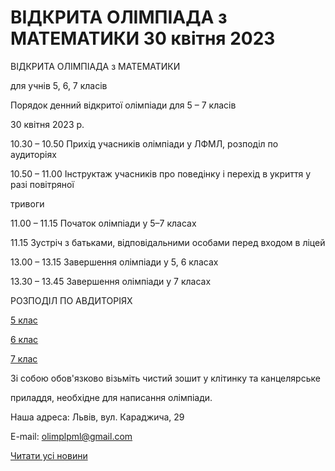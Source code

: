 # ВІДКРИТА ОЛІМПІАДА з МАТЕМАТИКИ 30 квітня 2023

ВІДКРИТА ОЛІМПІАДА з МАТЕМАТИКИ

для учнів 5, 6, 7 класів

Порядок денний відкритої олімпіади для 5 – 7 класів

30 квітня 2023 р.

10.30 – 10.50 Прихід учасників олімпіади у ЛФМЛ, розподіл по аудиторіях

10.50 – 11.00 Інструктаж учасників про поведінку і перехід в укриття у разі повітряної

тривоги

11.00 – 11.15 Початок олімпіади у 5–7 класах

11.15 Зустріч з батьками, відповідальними особами перед входом в ліцей

13.00 – 13.15 Завершення олімпіади у 5, 6 класах

13.30 – 13.45 Завершення олімпіади у 7 класах

РОЗПОДІЛ ПО АВДИТОРІЯХ

[5 клас](/files/blog/відкрита-олімпіада-з-математики-30-квітня-2023/5-клас_2023.pdf)

[6 клас](/files/blog/відкрита-олімпіада-з-математики-30-квітня-2023/6-клас_2023.pdf)

[7 клас](/files/blog/відкрита-олімпіада-з-математики-30-квітня-2023/7-клас_2023.pdf)

Зі собою обов'язково візьміть чистий зошит у клітинку та канцелярське

приладдя, необхідне для написання олімпіади.

Наша адреса: Львів, вул. Караджича, 29

E-mail: olimplpml@gmail.com

[Читати усі новини](/news)
